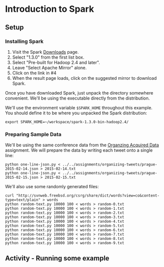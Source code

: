 # Introduction to Spark #

## Setup ##

### Installing Spark ###

  1. Visit the Spark [Downloads](https://spark.apache.org/downloads.html) page.
  2. Select "1.3.0" from the first list box.
  3. Select "Pre-built for Hadoop 2.4 and later".
  4. Leave "Select Apache Mirror" alone.
  5. Click on the link in #4
  6. When the result page loads, click on the suggested mirror to download Spark.
  
Once you have downloaded Spark, just unpack the directory somewhere convenient.  We'll be using the executable directly from the distribution.

We'll use the environment variable `$SPARK_HOME` throughout this example.  You should define it to be where you unpacked the Spark distribution:

    export SPARK_HOME=~/workspace/spark-1.3.0-bin-hadoop2.4/

### Preparing Sample Data ###

We'll be using the same conference data from the [Organzing Acquired Data](../../assignments/organizing-tweets/) assignment.  We will prepare the data by writing each tweet onto a single line:

    python one-line-json.py < ../../assignments/organizing-tweets/prague-2015-02-14.json > 2015-02-14.txt
    python one-line-json.py < ../../assignments/organizing-tweets/prague-2015-02-15.json > 2015-02-15.txt
        
We'll also use some randomly generated files:

    curl "http://svnweb.freebsd.org/csrg/share/dict/words?view=co&content-type=text/plain" > words
    python random-text.py 10000 100 < words > random-0.txt
    python random-text.py 10000 100 < words > random-1.txt
    python random-text.py 10000 100 < words > random-2.txt
    python random-text.py 10000 100 < words > random-3.txt
    python random-text.py 10000 100 < words > random-4.txt
    python random-text.py 10000 100 < words > random-5.txt
    python random-text.py 10000 100 < words > random-6.txt
    python random-text.py 10000 100 < words > random-7.txt
    python random-text.py 10000 100 < words > random-8.txt
    python random-text.py 10000 100 < words > random-9.txt
    


## Activity - Running some example ##


    